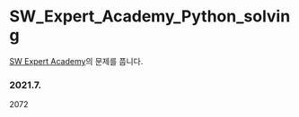 # SW_Expert_Academy_Python_solving
[SW Expert Academy](https://swexpertacademy.com/main/main.do)의 문제를 풉니다.

### 2021.7.
2072
